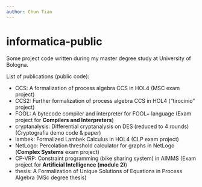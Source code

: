 ```yaml
---
author: Chun Tian
---
```


# informatica-public

Some project code written during my master degree study at University of Bologna.

List of publications \(public code\):

-   CCS: A formalization of process algebra CCS in HOL4 \(MSC exam project\)
-   CCS2: Further formalization of process algebra CCS in HOL4 \(“tirocinio” project\)
-   FOOL: A bytecode compiler and interpreter for FOOL+ language \(Exam project for **Compilers and Interpreters**\)
-   cryptanalysis: Differential cryptanalysis on DES \(reduced to 4 rounds\) \(Cryptografia demo code & paper\)
-   lambek: Formalized Lambek Calculus in HOL4 \(CLP exam project\)
-   NetLogo: Percolation threshold calculator for graphs in NetLogo \(**Complex Systems** exam project\)
-   CP-VRP: Constraint programming \(bike sharing system\) in AIMMS \(Exam project for **Artificial Intelligence \(module 2\)**\)
-	thesis: A Formalization of Unique Solutions of Equations in Process Algebra \(MSc degree thesis\)
